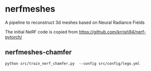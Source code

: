 # nerfmeshes
A pipeline to reconstruct 3d meshes based on Neural Radiance Fields

The initial NeRF code is copied from https://github.com/krrish94/nerf-pytorch/

## nerfmeshes-chamfer
`python src/train_nerf_chamfer.py  --config src/config/lego.yml`

